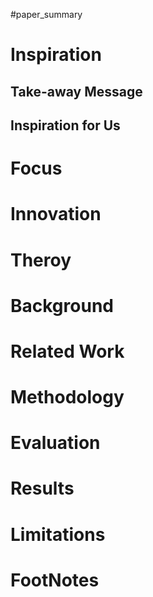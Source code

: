 #paper_summary 

# Inspiration


## Take-away Message




## Inspiration for Us





# Focus



# Innovation



# Theroy



# Background



# Related Work




# Methodology



# Evaluation



# Results



# Limitations


# FootNotes
